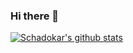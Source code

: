 ### Hi there 👋

[![Schadokar's github stats](https://github-readme-stats.schadokar.vercel.app/api?username=schadokar)](https://github.com/schadokar/github-readme-stats&show_icons=true&theme=radical)

<!--
**schadokar/schadokar** is a ✨ _special_ ✨ repository because its `README.md` (this file) appears on your GitHub profile.

Here are some ideas to get you started:

- 🔭 I’m currently working on ...
- 🌱 I’m currently learning ...
- 👯 I’m looking to collaborate on ...
- 🤔 I’m looking for help with ...
- 💬 Ask me about ...
- 📫 How to reach me: ...
- 😄 Pronouns: ...
- ⚡ Fun fact: ...
-->
